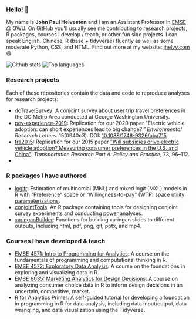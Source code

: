 ### Hello! 👋

My name is **John Paul Helveston** and I am an Assistant Professor in [EMSE](https://www.emse.seas.gwu.edu/) @ [GWU](https://www.gwu.edu/). On GitHub you'll usually see me contributing to research projects, R packages, courses I develop / teach, or other fun side projects. I can speak English, Chinese, R (base + tidyverse) fluently as well as some moderate Python, CSS, and HTML. Find out more at my website: [jhelvy.com](https://jhelvy.com/) 😄

![Github stats](https://github-readme-stats.vercel.app/api?username=jhelvy&theme=vue-dark&show_icons=true)
![Top languages](https://github-readme-stats.vercel.app/api/top-langs/?username=jhelvy&theme=vue-dark&hide=html,JavaScript,CSS&layout=compact&langs_count=10)

### Research projects 

Each of these repositories contain the data and code to reproduce analyses for research projects:

- [dcTravelSurvey](https://github.com/jhelvy/dcTravelSurvey): A conjoint survey about user trip travel preferences in the DC Metro Area conducted at George Washington University.
- [pev-experience-2019](https://github.com/jhelvy/pev-experience-2019): Replication for our 2020 paper "Electric vehicle adoption: can short experiences lead to big change?,” _Environmental Research Letters_. 15(0940c3). DOI: [10.1088/1748-9326/aba715](https://doi.org/10.1088/1748-9326/aba715)
- [tra2015](https://github.com/jhelvy/tra2015): Replication for our 2015 paper ["Will subsidies drive electric vehicle adoption? Measuring consumer preferences in the U.S. and China"](https://www.researchgate.net/publication/272297857_Will_subsidies_drive_electric_vehicle_adoption_Measuring_consumer_preferences_in_the_US_and_China). _Transportation Research Part A: Policy and Practice_, 73, 96–112.
- 
### R packages I have authored

- [logitr](https://jhelvy.github.io/logitr/): Estimation of multinomial (MNL) and mixed logit (MXL) models in R with “Preference” space or “Willingness-to-pay” (WTP) space [utility parameterizations](https://jhelvy.github.io/logitr/articles/utility_models.html).
- [conjointTools](https://jhelvy.github.io/conjointTools/): An R package containing tools for designing conjoint survey experiments and conducting power analyses.
- [xaringanBuilder](https://jhelvy.github.io/xaringanBuilder/): Functions for building xaringan slides to different outputs, including html, pdf, png, gif, pptx, and mp4.

### Courses I have developed & teach

- [EMSE 4571: Intro to Programming for Analytics](https://p4a.seas.gwu.edu/): A course on the fundamentals of programming and computational thinking in R.
- [EMSE 4572: Exploratory Data Analysis](https://eda.seas.gwu.edu/): A course on the foundations in exploring and visualizing data in R.
- [EMSE 6035: Marketing Analytics for Design Decisions](https://madd.seas.gwu.edu/): A course on analyzing consumer choice data in R to inform design decisions in an uncertain, competitive, market.
- [R for Analytics Primer](https://jhelvy.github.io/r4aPrimer/): A self-guided tutorial for developing a foundation in programming in R for data analysis, including data input/output, data wrangling, and data visualization using the Tidyverse.
